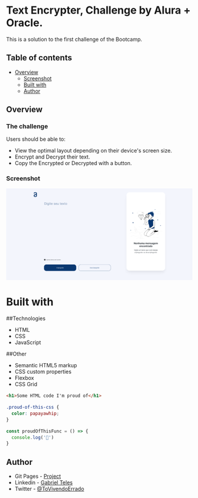 # Text Encrypter, Challenge by Alura + Oracle.

This is a solution to the first challenge of the Bootcamp.

## Table of contents

- [Overview](#overview)
  - [Screenshot](#screenshot)
  - [Built with](#built-with)
  - [Author](#author)

## Overview

### The challenge

Users should be able to:

- View the optimal layout depending on their device's screen size.
- Encrypt and Decrypt their text.
- Copy the Encrypted or Decrypted with a button.

### Screenshot

![](./screenshot.png)

# Built with

##Technologies

- HTML
- CSS
- JavaScript

##Other

- Semantic HTML5 markup
- CSS custom properties
- Flexbox
- CSS Grid

```html
<h1>Some HTML code I'm proud of</h1>
```
```css
.proud-of-this-css {
  color: papayawhip;
}
```
```js
const proudOfThisFunc = () => {
  console.log('🎉')
}
```

## Author

- Git Pages - [Project](https://gabrielfteles.github.io/Decodificador/)
- Linkedin - [Gabriel Teles](https://www.linkedin.com/in/gabriel-teles-b28709234/)
- Twitter - [@ToVivendoErrado](https://www.twitter.com/ToVivendoErrado)
